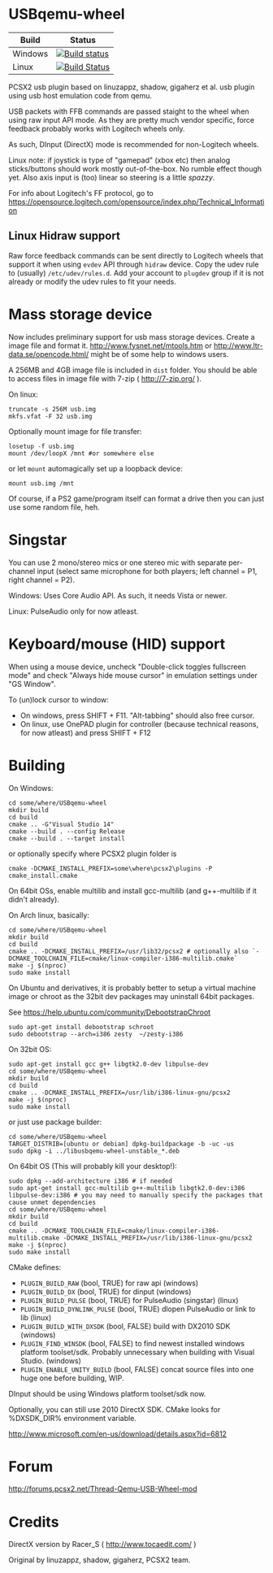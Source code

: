 USBqemu-wheel
=============

**Build** | **Status**
--------|--------
Windows | [![Build status](https://ci.appveyor.com/api/projects/status/tg69jfcw5lllu8kl?svg=true)](https://ci.appveyor.com/project/jackun/USBqemu-wheel/branch/master)
Linux | [![Build Status](https://travis-ci.org/jackun/USBqemu-wheel.svg?branch=master)](https://travis-ci.org/jackun/USBqemu-wheel)


PCSX2 usb plugin based on linuzappz, shadow, gigaherz et al. usb plugin using usb host emulation code from qemu.

USB packets with FFB commands are passed staight to the wheel when using raw input API mode.
As they are pretty much vendor specific, force feedback probably works with Logitech wheels only.

As such, DInput (DirectX) mode is recommended for non-Logitech wheels.

Linux note: if joystick is type of "gamepad" (xbox etc) then analog sticks/buttons should work mostly out-of-the-box.
No rumble effect though yet. Also axis input is (too) linear so steering is a little _spazzy_.

For info about Logitech's FF protocol, go to https://opensource.logitech.com/opensource/index.php/Technical_Information

Linux Hidraw support
-------

Raw force feedback commands can be sent directly to Logitech wheels that support it when using `evdev` API through `hidraw` device. Copy the udev rule to (usually) `/etc/udev/rules.d`. Add your account to `plugdev` group if it is not already or modify the udev rules to fit your needs.

Mass storage device
=======

Now includes preliminary support for usb mass storage devices. Create a image file and format it.
http://www.fysnet.net/mtools.htm or http://www.ltr-data.se/opencode.html/ might be of some help to windows users.

A 256MB and 4GB image file is included in `dist` folder.
You should be able to access files in image file with 7-zip ( http://7-zip.org/ ).

On linux:

	truncate -s 256M usb.img
	mkfs.vfat -F 32 usb.img
	
Optionally mount image for file transfer:

	losetup -f usb.img
	mount /dev/loopX /mnt #or somewhere else

or let `mount` automagically set up a loopback device:

	mount usb.img /mnt
	
Of course, if a PS2 game/program itself can format a drive then you can just use some random file, heh.

Singstar
========

You can use 2 mono/stereo mics or one stereo mic with separate per-channel input (select same microphone for both players; left channel = P1, right channel = P2).

Windows: Uses Core Audio API. As such, it needs Vista or newer.

Linux: PulseAudio only for now atleast.

Keyboard/mouse (HID) support
==========

When using a mouse device, uncheck "Double-click toggles fullscreen mode" and check "Always hide mouse cursor" in emulation settings under "GS Window".

To (un)lock cursor to window:
* On windows, press SHIFT + F11. "Alt-tabbing" should also free cursor.
* On linux, use OnePAD plugin for controller (because technical reasons, for now atleast) and press SHIFT + F12


Building
==========

On Windows:

	cd some/where/USBqemu-wheel
	mkdir build
	cd build
	cmake .. -G"Visual Studio 14"
	cmake --build . --config Release
	cmake --build . --target install

or optionally specify where PCSX2 plugin folder is

	cmake -DCMAKE_INSTALL_PREFIX=some\where\pcsx2\plugins -P cmake_install.cmake


On 64bit OSs, enable multilib and install gcc-multilib (and g++-multilib if it didn't already).

On Arch linux, basically:

	cd some/where/USBqemu-wheel
	mkdir build
	cd build
	cmake .. -DCMAKE_INSTALL_PREFIX=/usr/lib32/pcsx2 # optionally also `-DCMAKE_TOOLCHAIN_FILE=cmake/linux-compiler-i386-multilib.cmake`
	make -j $(nproc)
	sudo make install

On Ubuntu and derivatives, it is probably better to setup a virtual machine image or chroot as the 32bit dev packages may uninstall 64bit packages.

See https://help.ubuntu.com/community/DebootstrapChroot

	sudo apt-get install debootstrap schroot
	sudo debootstrap --arch=i386 zesty  ~/zesty-i386

On 32bit OS:

	sudo apt-get install gcc g++ libgtk2.0-dev libpulse-dev
	cd some/where/USBqemu-wheel
	mkdir build
	cd build
	cmake .. -DCMAKE_INSTALL_PREFIX=/usr/lib/i386-linux-gnu/pcsx2
	make -j $(nproc)
	sudo make install

or just use package builder:

	cd some/where/USBqemu-wheel
	TARGET_DISTRIB=[ubuntu or debian] dpkg-buildpackage -b -uc -us
	sudo dpkg -i ../libusbqemu-wheel-unstable_*.deb

On 64bit OS (This will probably kill your desktop!):

	sudo dpkg --add-architecture i386 # if needed
	sudo apt-get install gcc-multilib g++-multilib libgtk2.0-dev:i386 libpulse-dev:i386 # you may need to manually specify the packages that cause unmet dependencies
	cd some/where/USBqemu-wheel
	mkdir build
	cd build
	cmake .. -DCMAKE_TOOLCHAIN_FILE=cmake/linux-compiler-i386-multilib.cmake -DCMAKE_INSTALL_PREFIX=/usr/lib/i386-linux-gnu/pcsx2
	make -j $(nproc)
	sudo make install

CMake defines:

* `PLUGIN_BUILD_RAW` (bool, TRUE) for raw api (windows)
* `PLUGIN_BUILD_DX` (bool, TRUE) for dinput (windows)
* `PLUGIN_BUILD_PULSE` (bool, TRUE) for PulseAudio (singstar) (linux)
* `PLUGIN_BUILD_DYNLINK_PULSE` (bool, TRUE) dlopen PulseAudio or link to lib (linux)
* `PLUGIN_BUILD_WITH_DXSDK` (bool, FALSE) build with DX2010 SDK (windows)
* `PLUGIN_FIND_WINSDK` (bool, FALSE) to find newest installed windows platform toolset/sdk. Probably unnecessary when building with Visual Studio. (windows)
* `PLUGIN_ENABLE_UNITY_BUILD` (bool, FALSE) concat source files into one huge one before building, WIP.

DInput should be using Windows platform toolset/sdk now.

Optionally, you can still use 2010 DirectX SDK. CMake looks for %DXSDK_DIR% environment variable.

http://www.microsoft.com/en-us/download/details.aspx?id=6812

Forum
=========
http://forums.pcsx2.net/Thread-Qemu-USB-Wheel-mod

Credits
=========

DirectX version by Racer_S ( http://www.tocaedit.com/ )

Original by linuzappz, shadow, gigaherz, PCSX2 team.
